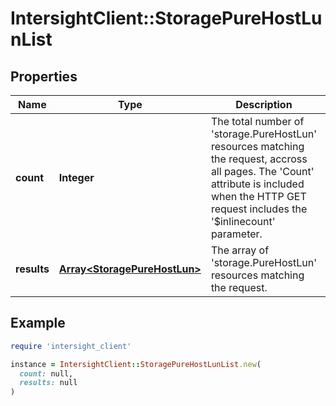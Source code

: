 # IntersightClient::StoragePureHostLunList

## Properties

| Name | Type | Description | Notes |
| ---- | ---- | ----------- | ----- |
| **count** | **Integer** | The total number of &#39;storage.PureHostLun&#39; resources matching the request, accross all pages. The &#39;Count&#39; attribute is included when the HTTP GET request includes the &#39;$inlinecount&#39; parameter. | [optional] |
| **results** | [**Array&lt;StoragePureHostLun&gt;**](StoragePureHostLun.md) | The array of &#39;storage.PureHostLun&#39; resources matching the request. | [optional] |

## Example

```ruby
require 'intersight_client'

instance = IntersightClient::StoragePureHostLunList.new(
  count: null,
  results: null
)
```


